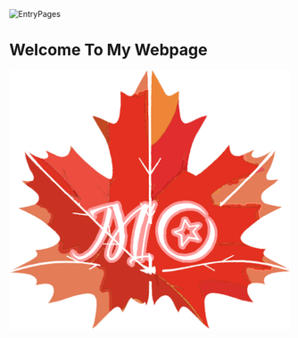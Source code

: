 <img src="maple.png" alt="EntryPages" width="150"/>

# Welcome To My Webpage
[![EntryPages](/images/maple.png "Entry Pages")](https://momijizen.github.io/blog/)
